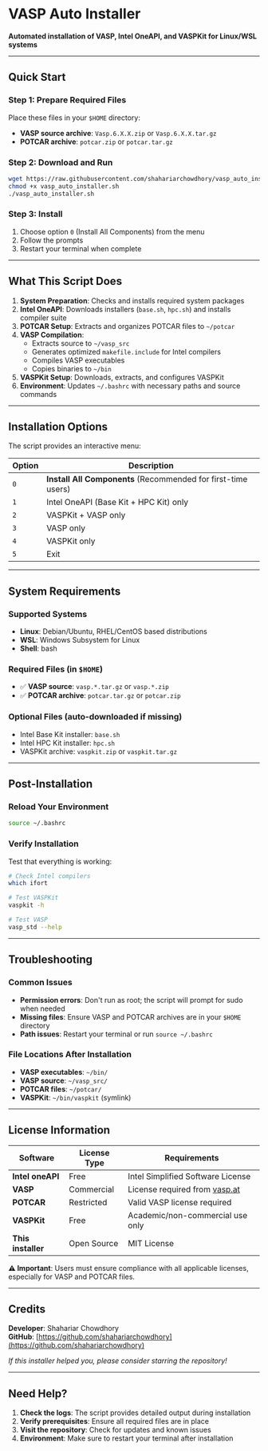 # VASP Auto Installer

**Automated installation of VASP, Intel OneAPI, and VASPKit for Linux/WSL systems**

---

## Quick Start

### Step 1: Prepare Required Files
Place these files in your `$HOME` directory:
- **VASP source archive**: `Vasp.6.X.X.zip` or `Vasp.6.X.X.tar.gz`
- **POTCAR archive**: `potcar.zip` or `potcar.tar.gz`

### Step 2: Download and Run
```bash
wget https://raw.githubusercontent.com/shahariarchowdhory/vasp_auto_installer/refs/heads/main/vasp_auto_installer.sh -O vasp_auto_installer.sh
chmod +x vasp_auto_installer.sh
./vasp_auto_installer.sh
```

### Step 3: Install
1. Choose option `0` (Install All Components) from the menu
2. Follow the prompts
3. Restart your terminal when complete

---

## What This Script Does
1. **System Preparation**: Checks and installs required system packages
2. **Intel OneAPI**: Downloads installers (`base.sh`, `hpc.sh`) and installs compiler suite
3. **POTCAR Setup**: Extracts and organizes POTCAR files to `~/potcar`
4. **VASP Compilation**: 
   - Extracts source to `~/vasp_src`
   - Generates optimized `makefile.include` for Intel compilers
   - Compiles VASP executables
   - Copies binaries to `~/bin`
5. **VASPKit Setup**: Downloads, extracts, and configures VASPKit
6. **Environment**: Updates `~/.bashrc` with necessary paths and source commands

---

## Installation Options

The script provides an interactive menu:

| Option | Description |
|--------|-------------|
| `0` | **Install All Components** (Recommended for first-time users) |
| `1` | Intel OneAPI (Base Kit + HPC Kit) only |
| `2` | VASPKit + VASP only |
| `3` | VASP only |
| `4` | VASPKit only |
| `5` | Exit |

---

## System Requirements

### Supported Systems
- **Linux**: Debian/Ubuntu, RHEL/CentOS based distributions
- **WSL**: Windows Subsystem for Linux
- **Shell**: bash

### Required Files (in `$HOME`)
- ✅ **VASP source**: `vasp.*.tar.gz` or `vasp.*.zip`
- ✅ **POTCAR archive**: `potcar.tar.gz` or `potcar.zip`

### Optional Files (auto-downloaded if missing)
- Intel Base Kit installer: `base.sh`
- Intel HPC Kit installer: `hpc.sh`
- VASPKit archive: `vaspkit.zip` or `vaspkit.tar.gz`

---

## Post-Installation

### Reload Your Environment
```bash
source ~/.bashrc
```

### Verify Installation
Test that everything is working:

```bash
# Check Intel compilers
which ifort

# Test VASPKit
vaspkit -h

# Test VASP
vasp_std --help
```

---

## Troubleshooting

### Common Issues
- **Permission errors**: Don't run as root; the script will prompt for sudo when needed
- **Missing files**: Ensure VASP and POTCAR archives are in your `$HOME` directory
- **Path issues**: Restart your terminal or run `source ~/.bashrc`

### File Locations After Installation
- **VASP executables**: `~/bin/`
- **VASP source**: `~/vasp_src/`
- **POTCAR files**: `~/potcar/`
- **VASPKit**: `~/bin/vaspkit` (symlink)

---

## License Information

| Software | License Type | Requirements |
|----------|--------------|--------------|
| **Intel oneAPI** | Free | Intel Simplified Software License |
| **VASP** | Commercial | License required from [vasp.at](https://www.vasp.at/) |
| **POTCAR** | Restricted | Valid VASP license required |
| **VASPKit** | Free | Academic/non-commercial use only |
| **This installer** | Open Source | MIT License |

**⚠️ Important**: Users must ensure compliance with all applicable licenses, especially for VASP and POTCAR files.

---

## Credits

**Developer**: Shahariar Chowdhory  
**GitHub**: [https://github.com/shahariarchowdhory](https://github.com/shahariarchowdhory)

*If this installer helped you, please consider starring the repository!*

---

## Need Help?

1. **Check the logs**: The script provides detailed output during installation
2. **Verify prerequisites**: Ensure all required files are in place
3. **Visit the repository**: Check for updates and known issues
4. **Environment**: Make sure to restart your terminal after installation
